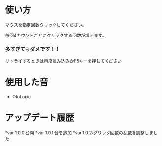 # 使い方
マウスを指定回数クリックしてください。

毎回4カウントごとにクリックする回数が増えます。

### 多すぎてもダメです！！

リトライするときは再度読み込みかF5キーを押してください

# 使用した音
* OtoLogic

# アップデート履歴
*var 1.0.0:公開
*var 1.0.1:音を追加
*var 1.0.2:クリック回数の乱数を調整しました
